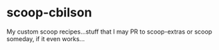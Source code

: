 scoop-cbilson
=============

My custom scoop recipes...stuff that I may PR to scoop-extras or scoop someday, if it even works...
